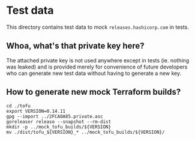 # Test data

This directory contains test data to mock `releases.hashicorp.com` in tests.

## Whoa, what's that private key here?

The attached private key is not used anywhere except in tests (ie. nothing was leaked)
and is provided merely for convenience of future developers who can generate
new test data without having to generate a new key.

## How to generate new mock Terraform builds?

```
cd ./tofu
export VERSION=0.14.11
gpg --import ../2FCA0A85.private.asc
goreleaser release --snapshot --rm-dist
mkdir -p ../mock_tofu_builds/${VERSION}
mv ./dist/tofu_${VERSION}_* ../mock_tofu_builds/${VERSION}/
```
